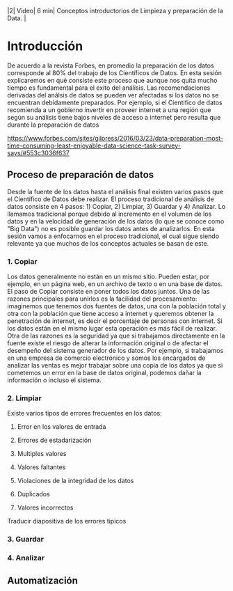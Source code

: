 ﻿|2|	Video|	6 min|	Conceptos introductorios de Limpieza y preparación de la Data. |
 
# Introducción
De acuerdo a la revista Forbes, en promedio la preparación de los datos corresponde al 80% del trabajo de los Científicos de Datos. En esta sesión explicaremos en qué consiste este proceso que aunque nos quita mucho tiempo es fundamental para el exito del análisis. Las recomendaciones derivadas del análsis de datos se pueden ver afectadas si los datos no se encuentran debidamente preparados.  Por ejemplo, si el Cientifico de datos recomienda a un gobierno invertir en proveer internet a una región que según su análisis tiene bajos niveles de acceso a internet pero resulta que durante la preparación de datos 

https://www.forbes.com/sites/gilpress/2016/03/23/data-preparation-most-time-consuming-least-enjoyable-data-science-task-survey-says/#553c3036f637

 ## Proceso de preparación de datos
Desde la fuente de los datos hasta el análisis final existen varios pasos que el Científico de Datos debe realizar. El proceso tradicional de análisis de datos consiste en 4 pasos: 1) Copiar, 2) Limpiar, 3) Guardar y 4) Analizar. Lo llamamos tradicional porque debido al incremento en el volumen de los datos y en la velocidad de generación de los datos (lo que se conoce como "Big Data") no es posible guardar los datos antes de analizarlos. En esta sesión vamos a enfocarnos en el proceso tradicional, el cual sigue siendo relevante ya que muchos de los conceptos actuales se basan de este. 

### 1. Copiar
Los datos generalmente no están en un mismo sitio. Pueden estar, por ejemplo, en un página web, en un archivo de texto o en una base de datos. El paso de Copiar consiste en poner todos los datos juntos. Una de las razones principales para unirlos es la facilidad del procesamiento: imaginemos que tenemos dos fuentes de datos, una con la población total y otra con la población que tiene acceso a internet y queremos obtener la penetración de internet, es decir el porcentaje de personas con internet. Si los datos están en el mismo lugar esta operación es más fácil de realizar. 
Otra de las razones es la seguridad ya que si trabajamos directamente en la fuente existe el riesgo de alterar la información original o de afectar el desempeño del sistema generador de los datos. Por ejemplo, si trabajamos en una empresa de comercio electrónico y somos los encargados de analizar las ventas es mejor trabajar sobre una copia de los datos ya que si cometemos un error en la base de datos original, podemos dañar la información o incluso el sistema. 

 
 ### 2. Limpiar
 Existe varios tipos de errores frecuentes en los datos: 

 1. Error en los valores de entrada

 2. Errores de estadarización

 3. Multiples valores

 4. Valores faltantes

 5. Violaciones de la integridad de los datos

 6. Duplicados

 7. Valores incorrectos

 Traducir diapositiva de los errores tipicos 
 

 ### 3. Guardar

 
 ### 4. Analizar

## Automatización
